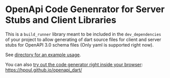 # OpenApi Code Genenrator for Server Stubs and Client Libraries

This is a `build_runner` library meant to be included in the
`dev_dependencies` of your project to allow generating of
dart source files for client and server stubs for
OpenAPI 3.0 schema files (Only yaml is supported right now).

See [directory for an example usage](examples/).

You can also [try out the code generator
right inside your browser](https://hpoul.github.io/openapi_dart/): https://hpoul.github.io/openapi_dart/

